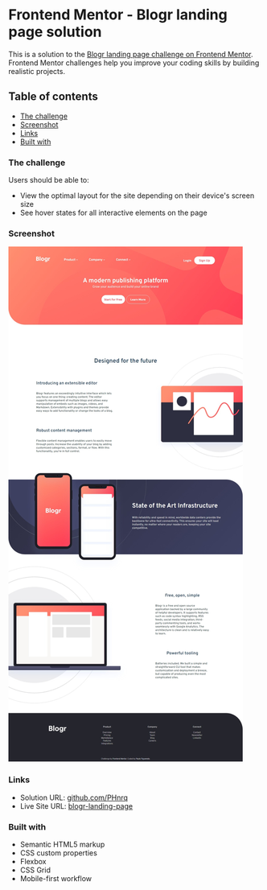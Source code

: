 # Frontend Mentor - Blogr landing page solution

This is a solution to the [Blogr landing page challenge on Frontend Mentor](https://www.frontendmentor.io/challenges/blogr-landing-page-EX2RLAApP). Frontend Mentor challenges help you improve your coding skills by building realistic projects. 

## Table of contents

  - [The challenge](#the-challenge)
  - [Screenshot](#screenshot)
  - [Links](#links)
  - [Built with](#built-with)

### The challenge

Users should be able to:

- View the optimal layout for the site depending on their device's screen size
- See hover states for all interactive elements on the page

### Screenshot

![](./blogr-landing-page-screenshot.jpeg)

### Links

- Solution URL: [github.com/PHnrq](https://github.com/PHnrq/blogr-landing-page)
- Live Site URL: [blogr-landing-page](https://phnrq.github.io/blogr-landing-page/)


### Built with

- Semantic HTML5 markup
- CSS custom properties
- Flexbox
- CSS Grid
- Mobile-first workflow